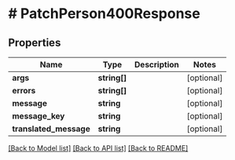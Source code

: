 # # PatchPerson400Response

## Properties

Name | Type | Description | Notes
------------ | ------------- | ------------- | -------------
**args** | **string[]** |  | [optional]
**errors** | **string[]** |  | [optional]
**message** | **string** |  | [optional]
**message_key** | **string** |  | [optional]
**translated_message** | **string** |  | [optional]

[[Back to Model list]](../../README.md#models) [[Back to API list]](../../README.md#endpoints) [[Back to README]](../../README.md)
